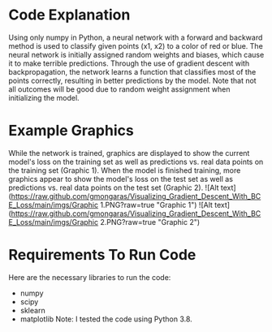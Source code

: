 # Code Explanation
Using only numpy in Python, a neural network with a forward and backward method is used to classify given points (x1, x2) to a color of red or blue. The neural network is initially assigned random weights and biases, which cause it to make terrible predictions. Through the use of gradient descent with backpropagation, the network learns a function that classifies most of the points correctly, resulting in better predictions by the model. Note that not all outcomes will be good due to random weight assignment when initializing the model.



# Example Graphics
While the network is trained, graphics are displayed to show the current model's loss on the training set as well as predictions vs. real data points on the training set (Graphic 1). When the model is finished training, more graphics appear to show the model's loss on the test set as well as predictions vs. real data points on the test set (Graphic 2).
![Alt text](https://raw.github.com/gmongaras/Visualizing_Gradient_Descent_With_BCE_Loss/main/imgs/Graphic 1.PNG?raw=true "Graphic 1")
![Alt text](https://raw.github.com/gmongaras/Visualizing_Gradient_Descent_With_BCE_Loss/main/imgs/Graphic 2.PNG?raw=true "Graphic 2")



# Requirements To Run Code
Here are the necessary libraries to run the code:
- numpy
- scipy
- sklearn
- matplotlib
Note: I tested the code using Python 3.8.
